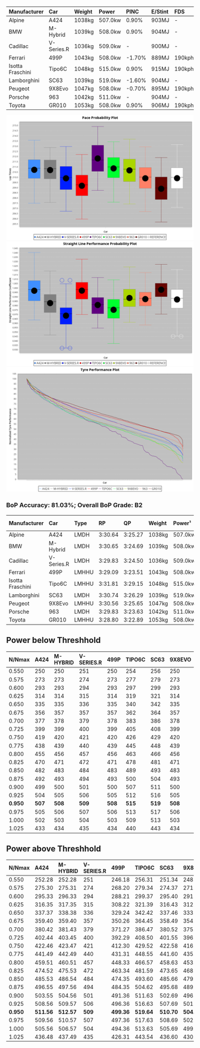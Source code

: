 | Manufacturer     | Car        | Weight | Power   | PINC    | E/Stint | FDS     |
|:-|:-|:-|:-|:-|:-|:-|
| Alpine           | A424       | 1038kg | 507.0kw | 0.90%   | 903MJ   |    -    |
| BMW              | M-Hybrid   | 1039kg | 508.0kw | 0.90%   | 904MJ   |    -    |
| Cadillac         | V-Series.R | 1036kg | 509.0kw |    -    | 900MJ   |    -    |
| Ferrari          | 499P       | 1043kg | 508.0kw | -1.70%  | 889MJ   | 190kph  |
| Isotta Fraschini | Tipo6C     | 1048kg | 515.0kw | 0.90%   | 915MJ   | 190kph  |
| Lamborghini      | SC63       | 1039kg | 519.0kw | -1.60%  | 904MJ   |    -    |
| Peugeot          | 9X8Evo     | 1047kg | 508.0kw | -0.70%  | 895MJ   | 190kph  |
| Porsche          | 963        | 1042kg | 511.0kw |    -    | 904MJ   |    -    |
| Toyota           | GR010      | 1053kg | 508.0kw | 0.90%   | 906MJ   | 190kph  |

![PACECHART](./IMG/OFFICIAL.png)
![STRAIGHTLINEPERFORMANCECHART](./IMG/OFFICIAL_sp.png)
![TYREPERFORMANCECHART](./IMG/OFFICIAL_tw.png)

### BoP Accuracy: 81.03%; Overall BoP Grade: B2
| Manufacturer     | Car        | Type  | RP      | QP      | Weight | Power¹  | Threshhold | PINC    | Power²   | E/Stint | AVG Vmax  | FDS     | RDLC | L/Stint | BOP-Grade | Model Accuracy | Model Points | Match%  | SimDiff |
|:-|:-|:-|:-|:-|:-|:-|:-|:-|:-|:-|:-|:-|:-|:-|:-|:-|:-|:-|:-|
| Alpine           | A424       | LMDH  | 3:30.64 | 3:25.27 | 1038kg | 507.0kw | 250.0kph   | 0.90%   | 511.60kw |  903MJ  | 333.91kph |    -    | 1.02 | 12      | +B1       | 100.00%        | 946          | 87.65%  | -1.13   |
| BMW              | M-Hybrid   | LMDH  | 3:30.65 | 3:24.69 | 1039kg | 508.0kw | 250.0kph   | 0.90%   | 512.60kw |  904MJ  | 331.60kph |    -    | 1.02 | 12      | ~A1       | 100.00%        | 1998         | 100.00% | -0.71   |
| Cadillac         | V-Series.R | LMDH  | 3:29.83 | 3:24.50 | 1036kg | 509.0kw | 250.0kph   |    -    | 509.00kw |  900MJ  | 328.88kph |    -    | 1.03 | 12      | -A2       | 98.11%         | 3991         | 93.46%  | +0.13   |
| Ferrari          | 499P       | LMHHU | 3:29.09 | 3:23.51 | 1043kg | 508.0kw | 250.0kph   | -1.70%  | 499.40kw |  889MJ  | 332.72kph | 190kph  | 1.05 | 12      | -C2       | 98.72%         | 4180         | 73.87%  | +0.22   |
| Isotta Fraschini | Tipo6C     | LMHHU | 3:31.81 | 3:29.15 | 1048kg | 515.0kw | 250.0kph   | 0.90%   | 519.60kw |  915MJ  | 331.62kph | 190kph  | 1.06 | 12      | +Ω1       | 97.73%         | 129          | 36.54%  | +0.73   |
| Lamborghini      | SC63       | LMDH  | 3:30.74 | 3:26.29 | 1039kg | 519.0kw | 250.0kph   | -1.60%  | 510.70kw |  904MJ  | 330.59kph |    -    | 1.05 | 12      | +B1       | 100.00%        | 784          | 88.77%  | +0.28   |
| Peugeot          | 9X8Evo     | LMHHU | 3:30.56 | 3:25.65 | 1047kg | 508.0kw | 250.0kph   | -0.70%  | 504.40kw |  895MJ  | 331.49kph | 190kph  | 1.01 | 12      | +A2       | 100.00%        | 636          | 90.81%  | +0.21   |
| Porsche          | 963        | LMDH  | 3:29.83 | 3:23.63 | 1042kg | 511.0kw | 250.0kph   |    -    | 511.00kw |  904MJ  | 332.21kph |    -    | 1.01 | 12      | -A2       | 99.91%         | 11713        | 92.29%  | +0.09   |
| Toyota           | GR010      | LMHHU | 3:28.80 | 3:22.89 | 1053kg | 508.0kw | 250.0kph   | 0.90%   | 512.60kw |  906MJ  | 333.23kph | 190kph  | 1.03 | 12      | -D1       | 99.90%         | 3123         | 65.92%  | +0.17   |

## Power below Threshhold
| N/Nmax    | A424    | M-HYBRID | V-SERIES.R | 499P    | TIPO6C  | SC63    | 9X8EVO  | 963     | GR010   |
|:-|:-|:-|:-|:-|:-|:-|:-|:-|:-|
|  0.550    |  250    |  250     |  251       |  250    |  254    |  256    |  250    |  252    |  250    |
|  0.575    |  273    |  273     |  274       |  273    |  277    |  279    |  273    |  275    |  273    |
|  0.600    |  293    |  293     |  294       |  293    |  297    |  299    |  293    |  295    |  293    |
|  0.625    |  314    |  314     |  315       |  314    |  319    |  321    |  314    |  316    |  314    |
|  0.650    |  335    |  335     |  336       |  335    |  340    |  342    |  335    |  337    |  335    |
|  0.675    |  356    |  357     |  357       |  357    |  362    |  364    |  357    |  359    |  357    |
|  0.700    |  377    |  378     |  379       |  378    |  383    |  386    |  378    |  380    |  378    |
|  0.725    |  399    |  399     |  400       |  399    |  405    |  408    |  399    |  402    |  399    |
|  0.750    |  419    |  420     |  421       |  420    |  426    |  429    |  420    |  422    |  420    |
|  0.775    |  438    |  439     |  440       |  439    |  445    |  448    |  439    |  441    |  439    |
|  0.800    |  455    |  456     |  457       |  456    |  463    |  466    |  456    |  459    |  456    |
|  0.825    |  470    |  471     |  472       |  471    |  478    |  481    |  471    |  474    |  471    |
|  0.850    |  482    |  483     |  484       |  483    |  489    |  493    |  483    |  485    |  483    |
|  0.875    |  492    |  493     |  494       |  493    |  500    |  504    |  493    |  496    |  493    |
|  0.900    |  499    |  500     |  501       |  500    |  507    |  511    |  500    |  503    |  500    |
|  0.925    |  504    |  505     |  506       |  505    |  512    |  516    |  505    |  508    |  505    |
| **0.950** | **507** | **508**  | **509**    | **508** | **515** | **519** | **508** | **511** | **508** |
|  0.975    |  505    |  506     |  507       |  506    |  513    |  517    |  506    |  509    |  506    |
|  1.000    |  502    |  503     |  504       |  503    |  509    |  513    |  503    |  505    |  503    |
|  1.025    |  433    |  434     |  435       |  434    |  440    |  443    |  434    |  436    |  434    |

## Power above Threshhold
| N/Nmax    | A424       | M-HYBRID   | V-SERIES.R | 499P       | TIPO6C     | SC63       | 9X8EVO     | 963     | GR010      |
|:-|:-|:-|:-|:-|:-|:-|:-|:-|:-|
|  0.550    |  252.28    |  252.28    |  251       |  246.18    |  256.31    |  251.34    |  248.22    |  252    |  252.28    |
|  0.575    |  275.30    |  275.31    |  274       |  268.20    |  279.34    |  274.37    |  271.24    |  275    |  275.31    |
|  0.600    |  295.33    |  296.33    |  294       |  288.21    |  299.37    |  295.40    |  291.26    |  295    |  296.33    |
|  0.625    |  316.35    |  317.35    |  315       |  308.22    |  321.39    |  316.43    |  312.27    |  316    |  317.35    |
|  0.650    |  337.37    |  338.38    |  336       |  329.24    |  342.42    |  337.46    |  333.29    |  337    |  338.38    |
|  0.675    |  359.40    |  359.40    |  357       |  350.26    |  364.45    |  358.49    |  354.31    |  359    |  359.40    |
|  0.700    |  380.42    |  381.43    |  379       |  371.27    |  386.47    |  380.52    |  375.33    |  380    |  381.43    |
|  0.725    |  402.44    |  403.45    |  400       |  392.29    |  408.50    |  401.55    |  396.35    |  402    |  403.45    |
|  0.750    |  422.46    |  423.47    |  421       |  412.30    |  429.52    |  422.58    |  416.37    |  422    |  423.47    |
|  0.775    |  441.49    |  442.49    |  440       |  431.31    |  448.55    |  441.60    |  435.38    |  441    |  442.49    |
|  0.800    |  459.51    |  460.51    |  457       |  448.33    |  466.57    |  458.63    |  453.40    |  459    |  460.51    |
|  0.825    |  474.52    |  475.53    |  472       |  463.34    |  481.59    |  473.65    |  468.41    |  474    |  475.53    |
|  0.850    |  485.53    |  486.54    |  484       |  474.35    |  493.60    |  485.66    |  479.42    |  485    |  486.54    |
|  0.875    |  496.55    |  497.56    |  494       |  484.35    |  504.62    |  495.68    |  489.43    |  496    |  497.56    |
|  0.900    |  503.55    |  504.56    |  501       |  491.36    |  511.63    |  502.69    |  496.44    |  503    |  504.56    |
|  0.925    |  508.56    |  509.57    |  506       |  496.36    |  516.63    |  507.69    |  501.44    |  508    |  509.57    |
| **0.950** | **511.56** | **512.57** | **509**    | **499.36** | **519.64** | **510.70** | **504.44** | **511** | **512.57** |
|  0.975    |  509.56    |  510.57    |  507       |  497.36    |  517.63    |  508.69    |  502.44    |  509    |  510.57    |
|  1.000    |  505.56    |  506.57    |  504       |  494.36    |  513.63    |  505.69    |  499.44    |  505    |  506.57    |
|  1.025    |  436.48    |  437.49    |  435       |  426.31    |  443.54    |  436.60    |  430.38    |  436    |  437.49    |
